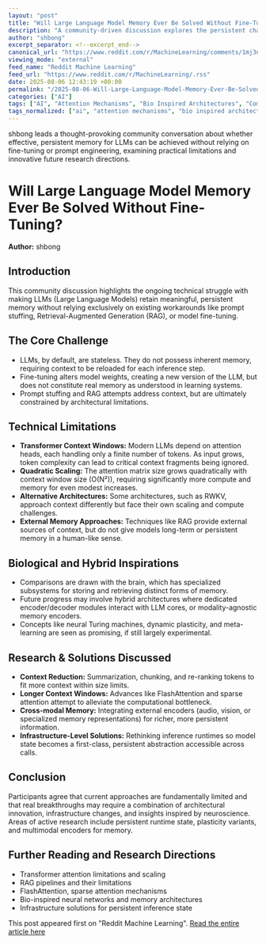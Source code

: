 ```yaml
---
layout: "post"
title: "Will Large Language Model Memory Ever Be Solved Without Fine-Tuning?"
description: "A community-driven discussion explores the persistent challenge of enabling effective memory in large language models (LLMs) without relying solely on prompt stuffing, retrieval-augmented generation (RAG), or fine-tuning. The conversation delves into the technical limitations of attention mechanisms, architecture differences, bio-inspired ideas, and potential future directions for integrating native memory handling into LLM runtimes."
author: "shbong"
excerpt_separator: <!--excerpt_end-->
canonical_url: "https://www.reddit.com/r/MachineLearning/comments/1mj3n3v/d_do_you_think_llm_memory_will_ever_be_solved/"
viewing_mode: "external"
feed_name: "Reddit Machine Learning"
feed_url: "https://www.reddit.com/r/MachineLearning/.rss"
date: 2025-08-06 12:43:19 +00:00
permalink: "/2025-08-06-Will-Large-Language-Model-Memory-Ever-Be-Solved-Without-Fine-Tuning.html"
categories: ["AI"]
tags: ["AI", "Attention Mechanisms", "Bio Inspired Architectures", "Community", "Context Window", "Fine Tuning", "FlashAttention", "Inference Infrastructure", "Large Language Models", "LLM Memory", "MachineLearning", "Memory Encoders", "Meta Learning", "Neural Turing Machines", "Persistent Memory", "Plasticity", "RAG", "Retrieval Augmented Generation", "RWKV", "Sparse Attention", "Transformer Models"]
tags_normalized: ["ai", "attention mechanisms", "bio inspired architectures", "community", "context window", "fine tuning", "flashattention", "inference infrastructure", "large language models", "llm memory", "machinelearning", "memory encoders", "meta learning", "neural turing machines", "persistent memory", "plasticity", "rag", "retrieval augmented generation", "rwkv", "sparse attention", "transformer models"]
---
```


shbong leads a thought-provoking community conversation about whether effective, persistent memory for LLMs can be achieved without relying on fine-tuning or prompt engineering, examining practical limitations and innovative future research directions.<!--excerpt_end-->

# Will Large Language Model Memory Ever Be Solved Without Fine-Tuning?

**Author:** shbong

## Introduction

This community discussion highlights the ongoing technical struggle with making LLMs (Large Language Models) retain meaningful, persistent memory without relying exclusively on existing workarounds like prompt stuffing, Retrieval-Augmented Generation (RAG), or model fine-tuning.

## The Core Challenge

- LLMs, by default, are stateless. They do not possess inherent memory, requiring context to be reloaded for each inference step.
- Fine-tuning alters model weights, creating a new version of the LLM, but does not constitute real memory as understood in learning systems.
- Prompt stuffing and RAG attempts address context, but are ultimately constrained by architectural limitations.

## Technical Limitations

- **Transformer Context Windows:** Modern LLMs depend on attention heads, each handling only a finite number of tokens. As input grows, token complexity can lead to critical context fragments being ignored.
- **Quadratic Scaling:** The attention matrix size grows quadratically with context window size (O(N²)), requiring significantly more compute and memory for even modest increases.
- **Alternative Architectures:** Some architectures, such as RWKV, approach context differently but face their own scaling and compute challenges.
- **External Memory Approaches:** Techniques like RAG provide external sources of context, but do not give models long-term or persistent memory in a human-like sense.

## Biological and Hybrid Inspirations

- Comparisons are drawn with the brain, which has specialized subsystems for storing and retrieving distinct forms of memory.
- Future progress may involve hybrid architectures where dedicated encoder/decoder modules interact with LLM cores, or modality-agnostic memory encoders.
- Concepts like neural Turing machines, dynamic plasticity, and meta-learning are seen as promising, if still largely experimental.

## Research & Solutions Discussed

- **Context Reduction:** Summarization, chunking, and re-ranking tokens to fit more context within size limits.
- **Longer Context Windows:** Advances like FlashAttention and sparse attention attempt to alleviate the computational bottleneck.
- **Cross-modal Memory:** Integrating external encoders (audio, vision, or specialized memory representations) for richer, more persistent information.
- **Infrastructure-Level Solutions:** Rethinking inference runtimes so model state becomes a first-class, persistent abstraction accessible across calls.

## Conclusion

Participants agree that current approaches are fundamentally limited and that real breakthroughs may require a combination of architectural innovation, infrastructure changes, and insights inspired by neuroscience. Areas of active research include persistent runtime state, plasticity variants, and multimodal encoders for memory.

## Further Reading and Research Directions

- Transformer attention limitations and scaling
- RAG pipelines and their limitations
- FlashAttention, sparse attention mechanisms
- Bio-inspired neural networks and memory architectures
- Infrastructure solutions for persistent inference state

This post appeared first on "Reddit Machine Learning". [Read the entire article here](https://www.reddit.com/r/MachineLearning/comments/1mj3n3v/d_do_you_think_llm_memory_will_ever_be_solved/)
